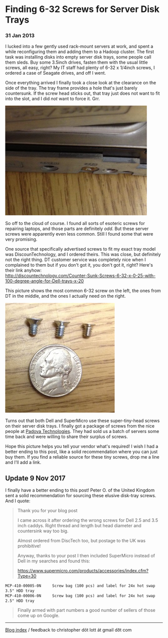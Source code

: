 # Finding 6-32 Screws for Server Disk Trays

### 31 Jan 2013

I lucked into a few gently used rack-mount servers at work, and spent
a while reconfiguring them and adding them to a Hadoop cluster.  The
first task was installing disks into empty server disk trays, some
people call them sleds.  Buy some 3.5inch drives, fasten them with the
usual little screws, all easy, right?  My IT staff had plenty of 6-32
x 1/4inch screws, I ordered a case of Seagate drives, and off I went.

Once everything arrived I finally took a close look at the clearance
on the side of the tray.  The tray frame provides a hole that's just
barely countersunk.  If the screw head sticks out, that tray just does
not want to fit into the slot, and I did *not* want to force it. Grr.

![tray](pix/disk-tray-small.jpg)

So off to the cloud of course.  I found all sorts of esoteric screws for
repairing laptops, and those parts are definitely *odd*.  But these
server screws were apparently even less common.  Still I found some
that were very promising.

One source that specifically advertised screws to fit my exact tray
model was DiscounTechnology, and I ordered theirs.  This was close,
but definitely not the right thing.  DT customer service was
completely nice when I complained to them but if you don't got it, you
don't got it, right?  Here's their link anyhow:<BR/>
http://discountechnology.com/Counter-Sunk-Screws-6-32-x-0-25-with-100-degree-angle-for-Dell-trays-x-20


This picture shows the most common 6-32 screw on the left, the ones
from DT in the middle, and the ones I actually need on the right. 

![screws](pix/disk-tray-screws-small.jpg)

Turns out that both Dell and SuperMicro use these super-tiny-head
screws on their server disk trays.  I finally got a package of screws
from the nice people at [Padova Technologies](https://www.padovatech.com).
They had sold us a batch of servers some time back and were willing to
share their surplus of screws.

Hope this picture helps you tell your vendor what's required!  I wish
I had a better ending to this post, like a solid recommendation where
you can just buy them.  If you find a reliable source for these tiny
screws, drop me a line and I'll add a link.

## Update 9 Nov 2017

I finally have a better ending to this post!  Peter O. of the United
Kingdom sent a solid recommendation for sourcing these elusive
disk-tray screws.  And I quote:

>    Thank you for your blog post
>  
> I came across it after ordering the wrong screws for Dell 2.5 and 3.5
inch caddys.  Right thread and length but head diameter and
countersink way too big.
>
> Almost ordered from DiscTech too, but postage to the UK was prohibitive!
>
> Anyway, thanks to your post I then included SuperMicro instead of Dell in my searches and found this:
>
>  https://www.supermicro.com/products/accessories/index.cfm?Type=30

```
MCP-410-00005-0N     Screw bag (100 pcs) and label for 24x hot swap 3.5" HDD tray
MCP-410-00006-0N     Screw bag (100 pcs) and label for 24x hot swap 2.5" HDD tray
```

> Finally armed with part numbers a good number of sellers of those come up on Google.

---

[Blog index](../index.html) / feedback to christopher d&ouml;t lott &aacute;t gmail d&eth;t&nbsp;com
